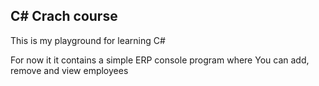 ## C# Crach course

This is my playground for learning C#

For now it it contains a simple ERP console program where You can add, remove and view employees 